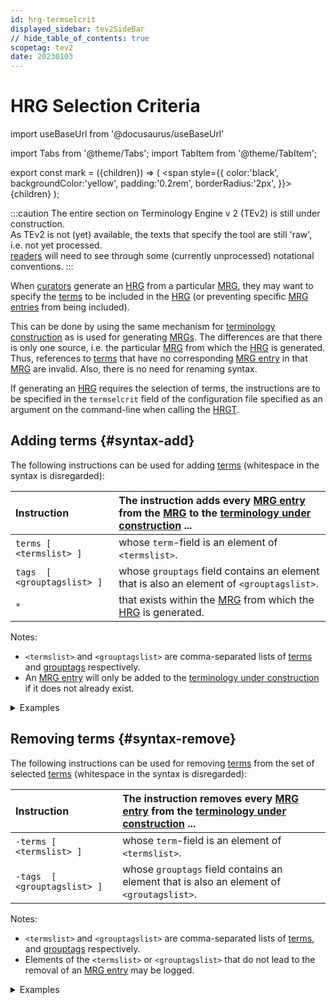 ```yaml
---
id: hrg-termselcrit
displayed_sidebar: tev2SideBar
// hide_table_of_contents: true
scopetag: tev2
date: 20230103
---
```


# HRG Selection Criteria

import useBaseUrl from '@docusaurus/useBaseUrl'

import Tabs from '@theme/Tabs';
import TabItem from '@theme/TabItem';

<!-- Use 'Mark' as an HTML tag, e.g. <mark>text to mark</Mark?-->
export const mark = ({children}) => (
  <span style={{ color:'black', backgroundColor:'yellow', padding:'0.2rem', borderRadius:'2px', }}>
    {children}
  </span> );

:::caution
The entire section on Terminology Engine v 2 (TEv2) is still under construction.<br/>
As TEv2 is not (yet) available, the texts that specify the tool are still 'raw', i.e. not yet processed.<br/>[readers](@) will need to see through some (currently unprocessed) notational conventions.
:::

When [curators](@) generate an [HRG](@) from a particular [MRG](@), they may want to specify the [terms](@) to be included in the [HRG](@) (or preventing specific [MRG entries](@) from being included).

This can be done by using the same mechanism for [terminology construction](/docs/spec-tools/terminology-construction) as is used for generating [MRGs](@). The differences are that there is only one source, i.e. the particular [MRG](@) from which the [HRG](@) is generated. Thus, references to [terms](@) that have no corresponding [MRG entry](@) in that [MRG](@) are invalid. Also, there is no need for renaming syntax.



If generating an [HRG](@) requires the selection of terms, the instructions are to be specified in the `termselcrit` field of the configuration file specified as an argument on the command-line when calling the [HRGT](@).

## Adding terms {#syntax-add}

The following instructions can be used for adding [terms](@) (whitespace in the syntax is disregarded):

| Instruction                | The instruction adds every [MRG entry](@) from the [MRG](@) to the [terminology under construction](@) ... |
| :------------------------- | :--------------------------------------------------------------------- |
| `terms [ <termslist> ]`    | whose `term`-field is an element of `<termslist>`. |
| `tags  [ <grouptagslist> ]`| whose `grouptags` field contains an element that is also an element of `<grouptagslist>`. |
| `*`                        | that exists within the [MRG](@) from which the [HRG](@) is generated. |

Notes:
- `<termslist>` and `<grouptagslist>` are comma-separated lists of [terms](@) and [grouptags](@) respectively.
- An [MRG entry](@) will only be added to the [terminology under construction](@) if it does not already exist.

<details>
<summary>Examples</summary>

| Instruction | What it does when processed |
| :---------- | :---------- |
| `terms[party]` | finds the [MRG entry](@) associated with the [term](@) `party`, and adds it to the selected set of [terms](@). |
| `tags[management,governance]` | finds the [MRG entries](@) associated with the [terms](@) `management` and `governance`, and adds them to the selected set of [terms](@). |
| `*` | selects all [terms](@) from the [MRG](@), and adds them to the selected set of [terms](@). |

</details>

## Removing terms {#syntax-remove}

The following instructions can be used for removing [terms](@) from the set of selected [terms](@) (whitespace in the syntax is disregarded):

| Instruction   | The instruction removes every [MRG entry](@) from the [terminology under construction](@) ... |
| :------------------------- | :--------------------------------------------------------------------- |
| `-terms [ <termslist> ]` | whose `term`-field is an element of `<termslist>`. |
| `-tags  [ <grouptagslist> ]` | whose `grouptags` field contains an element that is also an element of `<groutagslist>`. |

Notes:
- `<termslist>` and `<grouptagslist>` are comma-separated lists of [terms](@), and [grouptags](@) respectively.
- Elements of the `<termslist>` or `<grouptagslist>` that do not lead to the removal of an [MRG entry](@) may be logged.

<details>
<summary>Examples</summary>

| Instruction | What it does when processed |
| :---------- | :---------- |
| `-terms[party, actor]` | removes the [MRG entries](@) that have either `party` or `actor` in its `term` field. |
| `-tags[management]` | removes all [MRG entries](@) that have a [grouptag](@) `management`.  |

</details>
